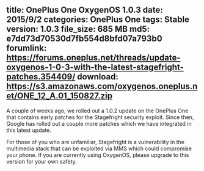 title: OnePlus One OxygenOS 1.0.3
date: 2015/9/2
categories: OnePlus One
tags: Stable
version: 1.0.3
file_size: 685 MB
md5: e7dd73d70530d7fb554d8bfd07a793b0
forumlink: https://forums.oneplus.net/threads/update-oxygenos-1-0-3-with-the-latest-stagefright-patches.354409/
download: https://s3.amazonaws.com/oxygenos.oneplus.net/ONE_12_A.01_150827.zip
---
A couple of weeks ago, we rolled out a 1.0.2 update on the OnePlus One that contains early patches for the Stagefright security exploit. Since then, Google has rolled out a couple more patches which we have integrated in this latest update.

For those of you who are unfamiliar, Stagefright is a vulnerability in the multimedia stack that can be exploited via MMS which could compromise your phone. If you are currently using OxygenOS, please upgrade to this version for your own safety.